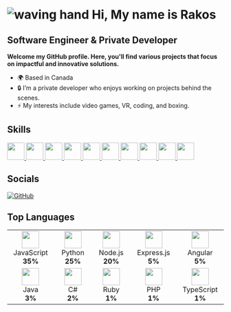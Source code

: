 # ![waving hand](https://media.tenor.com/CU-PX1m0egYAAAAM/wave-hi.gif) Hi, My name is Rakos

## Software Engineer & Private Developer

**Welcome my GitHub profile. Here, you'll find various projects that focus on impactful and innovative solutions.**

- 🌍 Based in Canada
- 🔒 I’m a private developer who enjoys working on projects behind the scenes.
- ⚡ My interests include video games, VR, coding, and boxing.

## Skills
<p align="left">
  <a href="https://developer.mozilla.org/en-US/docs/Web/JavaScript" target="_blank">
    <img src="https://cdn.jsdelivr.net/gh/devicons/devicon/icons/javascript/javascript-original.svg" width="40" height="40"/>
  </a>
  <a href="https://www.python.org/doc/" target="_blank">
    <img src="https://cdn.jsdelivr.net/gh/devicons/devicon/icons/python/python-original.svg" width="40" height="40"/>
  </a>
  <a href="https://nodejs.org/en/docs/" target="_blank">
    <img src="https://cdn.jsdelivr.net/gh/devicons/devicon/icons/nodejs/nodejs-original.svg" width="40" height="40"/>
  </a>
  <a href="https://expressjs.com/" target="_blank">
    <img src="https://cdn.jsdelivr.net/gh/devicons/devicon/icons/express/express-original.svg" width="40" height="40"/>
  </a>
  <a href="https://angular.io/docs" target="_blank">
    <img src="https://cdn.jsdelivr.net/gh/devicons/devicon/icons/angularjs/angularjs-original.svg" width="40" height="40"/>
  </a>
  <a href="https://www.oracle.com/java/technologies/javase-documentation.html" target="_blank">
    <img src="https://cdn.jsdelivr.net/gh/devicons/devicon/icons/java/java-original.svg" width="40" height="40"/>
  </a>
  <a href="https://docs.microsoft.com/en-us/dotnet/csharp/" target="_blank">
    <img src="https://cdn.jsdelivr.net/gh/devicons/devicon/icons/csharp/csharp-original.svg" width="40" height="40"/>
  </a>
  <a href="https://www.ruby-lang.org/en/documentation/" target="_blank">
    <img src="https://cdn.jsdelivr.net/gh/devicons/devicon/icons/ruby/ruby-original.svg" width="40" height="40"/>
  </a>
  <a href="https://www.php.net/docs.php" target="_blank">
    <img src="https://cdn.jsdelivr.net/gh/devicons/devicon/icons/php/php-original.svg" width="40" height="40"/>
  </a>
  <a href="https://www.typescriptlang.org/docs/" target="_blank">
    <img src="https://cdn.jsdelivr.net/gh/devicons/devicon/icons/typescript/typescript-original.svg" width="40" height="40"/>
  </a>
</p>

## Socials
<p align="left">
  <a href="https://github.com/Kaos2121" target="_blank">
    <img src="https://img.shields.io/badge/GitHub-100000?style=for-the-badge&logo=github&logoColor=white" alt="GitHub"/>
  </a>
</p>

## Top Languages
<div align="center">
  <table>
    <tr>
      <td align="center" width="140">
        <img src="https://cdn.jsdelivr.net/gh/devicons/devicon/icons/javascript/javascript-original.svg" width="40" height="40"/>
        <br>JavaScript<br><b>35%</b>
      </td>
      <td align="center" width="140">
        <img src="https://cdn.jsdelivr.net/gh/devicons/devicon/icons/python/python-original.svg" width="40" height="40"/>
        <br>Python<br><b>25%</b>
      </td>
      <td align="center" width="140">
        <img src="https://cdn.jsdelivr.net/gh/devicons/devicon/icons/nodejs/nodejs-original.svg" width="40" height="40"/>
        <br>Node.js<br><b>20%</b>
      </td>
      <td align="center" width="140">
        <img src="https://cdn.jsdelivr.net/gh/devicons/devicon/icons/express/express-original.svg" width="40" height="40"/>
        <br>Express.js<br><b>5%</b>
      </td>
      <td align="center" width="140">
        <img src="https://cdn.jsdelivr.net/gh/devicons/devicon/icons/angularjs/angularjs-original.svg" width="40" height="40"/>
        <br>Angular<br><b>5%</b>
      </td>
    </tr>
    <tr>
      <td align="center" width="140">
        <img src="https://cdn.jsdelivr.net/gh/devicons/devicon/icons/java/java-original.svg" width="40" height="40"/>
        <br>Java<br><b>3%</b>
      </td>
      <td align="center" width="140">
        <img src="https://cdn.jsdelivr.net/gh/devicons/devicon/icons/csharp/csharp-original.svg" width="40" height="40"/>
        <br>C#<br><b>2%</b>
      </td>
      <td align="center" width="140">
        <img src="https://cdn.jsdelivr.net/gh/devicons/devicon/icons/ruby/ruby-original.svg" width="40" height="40"/>
        <br>Ruby<br><b>1%</b>
      </td>
      <td align="center" width="140">
        <img src="https://cdn.jsdelivr.net/gh/devicons/devicon/icons/php/php-original.svg" width="40" height="40"/>
        <br>PHP<br><b>1%</b>
      </td>
      <td align="center" width="140">
        <img src="https://cdn.jsdelivr.net/gh/devicons/devicon/icons/typescript/typescript-original.svg" width="40" height="40"/>
        <br>TypeScript<br><b>1%</b>
      </td>
    </tr>
  </table>
</div>

